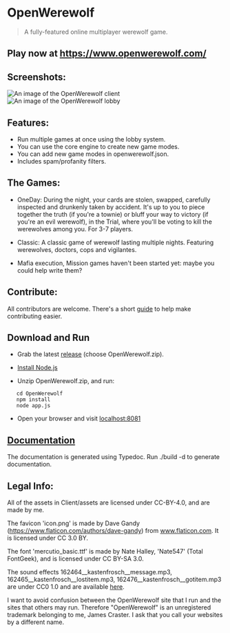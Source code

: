 # OpenWerewolf

> A fully-featured online multiplayer werewolf game.

## Play now at https://www.openwerewolf.com/

## Screenshots:
![An image of the OpenWerewolf client](https://github.com/JamesCraster/OpenWerewolf/blob/master/Screenshots/Screenshot.png)
![An image of the OpenWerewolf lobby](https://github.com/JamesCraster/OpenWerewolf/blob/master/Screenshots/Screen%20Shot%202018-08-20%20at%2021.19.07.png)

## Features:
* Run multiple games at once using the lobby system.
* You can use the core engine to create new game modes.
* You can add new game modes in openwerewolf.json.  
* Includes spam/profanity filters.

## The Games:
* OneDay: During the night, your cards are stolen, swapped, carefully inspected and drunkenly taken by accident.
It's up to you to piece together the truth (if you're a townie) or bluff your way to victory (if you're an evil werewolf),
in the Trial, where you'll be voting to kill the werewolves among you. For 3-7 players.

* Classic: A classic game of werewolf lasting multiple nights. Featuring werewolves, doctors, cops and vigilantes.

* Mafia execution, Mission games haven't been started yet: maybe you could help write them?

## Contribute:
All contributors are welcome. 
There's a short [guide](https://github.com/JamesCraster/OpenWerewolf/wiki/Contributing) to help make contributing easier.

## Download and Run
* Grab the latest [release](https://github.com/JamesCraster/OpenWerewolf/releases) (choose OpenWerewolf.zip).

* [Install Node.js](https://nodejs.org/en/)  

* Unzip OpenWerewolf.zip, and run: 

```
   cd OpenWerewolf
   npm install
   node app.js
```

* Open your browser and visit [localhost:8081](http://localhost:8081)



## [Documentation](https://jamescraster.github.io/OpenWerewolf/index.html)
The documentation is generated using Typedoc. Run ./build -d to generate documentation.

## Legal Info:

All of the assets in Client/assets are licensed under CC-BY-4.0, and are made by me.

The favicon 'icon.png' is made by Dave Gandy (https://www.flaticon.com/authors/dave-gandy) from www.flaticon.com. It is licensed under CC 3.0 BY.

The font 'mercutio_basic.ttf' is made by Nate Halley, 'Nate547' (Total FontGeek), and is licensed under CC BY-SA 3.0. 

The sound effects 162464__kastenfrosch__message.mp3, 162465__kastenfrosch__lostitem.mp3, 162476__kastenfrosch__gotitem.mp3 are under CC0 1.0 and are available [here](https://freesound.org/people/Kastenfrosch/).

I want to avoid confusion between the OpenWerewolf site that I run and the sites that others may run.
Therefore "OpenWerewolf" is an unregistered trademark belonging to me, James Craster.
I ask that you call your websites by a different name.




